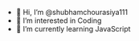 - 👋 Hi, I’m @shubhamchourasiya111
- 👀 I’m interested in Coding
- 🌱 I’m currently learning JavaScript



<!---
shubhamchourasiya111/shubhamchourasiya111 is a ✨ special ✨ repository because its `README.md` (this file) appears on your GitHub profile.
You can click the Preview link to take a look at your changes.
--->
